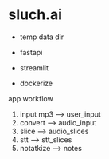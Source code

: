 # sluch.ai

- temp data dir 

- fastapi 

- streamlit 

- dockerize 


app workflow 

1. input mp3  --> user_input
2. convert    --> audio_input
3. slice      --> audio_slices 
4. stt        --> stt_slices 
5. notatkize  --> notes
